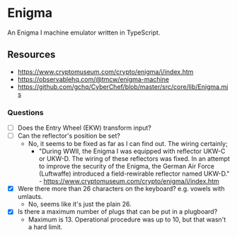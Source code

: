 # Enigma

An Enigma I machine emulator written in TypeScript.

## Resources

- https://www.cryptomuseum.com/crypto/enigma/i/index.htm
- https://observablehq.com/@tmcw/enigma-machine
- https://github.com/gchq/CyberChef/blob/master/src/core/lib/Enigma.mjs

### Questions

- [ ] Does the Entry Wheel (EKW) transform input?
- [ ] Can the reflector's position be set?
  - No, it seems to be fixed as far as I can find out. The wiring certainly;
    - "During WWII, the Enigma I was equipped with reflector UKW-C or UKW-D. The wiring of these reflectors was fixed. In an attempt to improve the security of the Enigma, the German Air Force (Luftwaffe) introduced a field-rewirable reflector named UKW-D." - https://www.cryptomuseum.com/crypto/enigma/i/index.htm
- [x] Were there more than 26 characters on the keyboard? e.g. vowels with umlauts.
  - No, seems like it's just the plain 26.
- [x] Is there a maximum number of plugs that can be put in a plugboard?
  - Maximum is 13. Operational procedure was up to 10, but that wasn't a hard limit.
